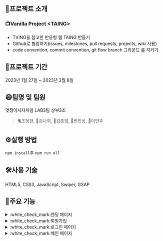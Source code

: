 ## 📢프로젝트 소개
### 📺Vanilla Project \<TAING\>
- TVING을 참고한 반응형 웹 TAING 만들기 
- Github로 협업하기(issues, milestones, pull requests, projects, wiki 사용) 
- code convention, commit convention, git flow branch 그라운드 룰 지키기
## 📆프로젝트 기간
2023년 1월 27일 ~ 2023년 2월 8일
## 😄팀명 및 팀원
멋쟁이사자처럼 LAB3팀 상부3조
> 🐈조정현, 🐇김나희, 🐂김종엽, 🦦변진상, 🐼이연주
## ⚙️실행 방법 
```npm install```후 ```npm run all``` 
## 🛠️사용 기술
HTML5, CSS3, JavaScript, Swiper, GSAP
## 📌주요 기능
<details>
<summary>:white_check_mark:렌딩 페이지 </summary>
    <td width="500">
  <img src="https://github.com/likelion-fe4-js3/taing/assets/119389577/f2253c82-c7f1-4606-b541-4d22a46a9720" />
    </td>
</details>

<details>
<summary>:white_check_mark:회원가입 </summary>
    <td width="500">
  <img src="https://github.com/likelion-fe4-js3/taing/assets/119389577/217fbd07-7286-427f-8e9c-d1a4200be9d0" />
    </td>
</details>

<details>
<summary>:white_check_mark:로그인 페이지 </summary>
    <td width="500">
  <img src="https://github.com/likelion-fe4-js3/taing/assets/119389577/cdfaacfd-9785-4b50-88ca-c465d838df3b" />
    </td>
</details>

<details>
<summary>:white_check_mark:메인 페이지 </summary>
    <td width="500">
  <img src="https://github.com/likelion-fe4-js3/taing/assets/119389577/4e9dbf46-1d1f-4128-a382-2d0ee1cac5e4" />
    </td>
</details>




